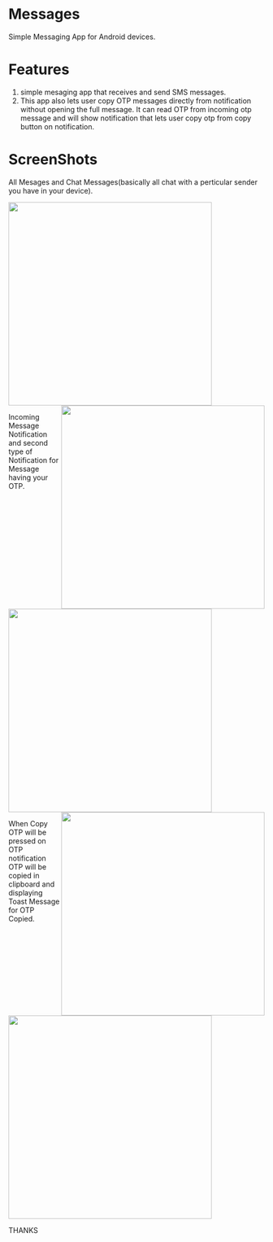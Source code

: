 # Messages
Simple Messaging App for Android devices.

# Features
1) simple mesaging app that receives and send SMS messages.
2) This app also lets user copy OTP messages directly from notification without opening the full message.
   It can read OTP from incoming otp message and will show notification that lets user copy otp from copy button on notification.
   
# ScreenShots

All Mesages and Chat Messages(basically all chat with a perticular sender you have in your device).

<p float="left">
  <img src="/Screenshot_messages.png" width="400" />
  <img src="/Screenshot_chat.png" width="400" align="right"/> 
</p>


Incoming Message Notification and second type of Notification for Message having your OTP.

<p float="left">
  <img src="/Screenshot_notification.png" width="400" />
  <img src="/Screenshot_otp_notification.png" width="400" align="right"/> 
</p>


When Copy OTP will be pressed on OTP notification OTP will be copied in clipboard and displaying Toast Message for OTP Copied.

<p float="left">
  <img src="/Screenshot_otp_copied.png" width="400" />
</p>

THANKS
